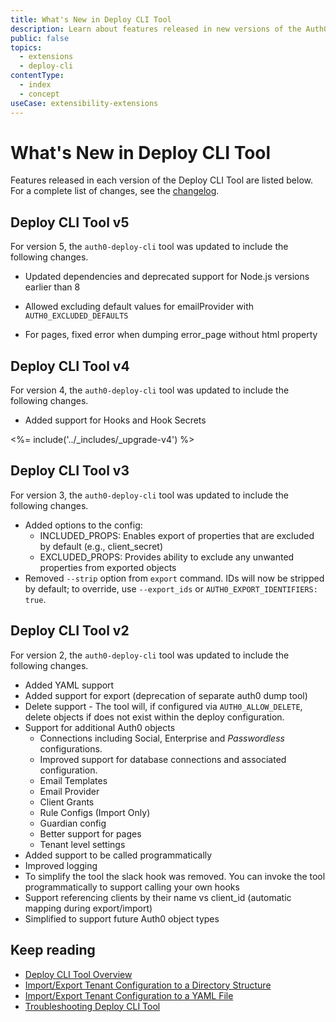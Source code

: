 ```yaml
---
title: What's New in Deploy CLI Tool
description: Learn about features released in new versions of the Auth0 Deploy Command Line Interface (CLI) tool.
public: false
topics:
  - extensions
  - deploy-cli
contentType:
  - index
  - concept
useCase: extensibility-extensions
---
```

# What's New in Deploy CLI Tool

Features released in each version of the Deploy CLI Tool are listed below. For a complete list of changes, see the [changelog](https://github.com/auth0/auth0-deploy-cli/blob/master/CHANGELOG.md).

## Deploy CLI Tool v5

For version 5, the `auth0-deploy-cli` tool was updated to include the following changes.

- Updated dependencies and deprecated support for Node.js versions earlier than 8

- Allowed excluding default values for emailProvider with `AUTH0_EXCLUDED_DEFAULTS`

- For pages, fixed error when dumping error_page without html property

## Deploy CLI Tool v4

For version 4, the `auth0-deploy-cli` tool was updated to include the following changes.

- Added support for Hooks and Hook Secrets

<%= include('../_includes/_upgrade-v4') %>

## Deploy CLI Tool v3

For version 3, the `auth0-deploy-cli` tool was updated to include the following changes.

- Added options to the config:
  - INCLUDED_PROPS: Enables export of properties that are excluded by default (e.g., client_secret)
  - EXCLUDED_PROPS: Provides ability to exclude any unwanted properties from exported objects
- Removed `--strip` option from `export` command. IDs will now be stripped by default; to override, use `--export_ids` or `AUTH0_EXPORT_IDENTIFIERS: true`.

## Deploy CLI Tool v2

For version 2, the `auth0-deploy-cli` tool was updated to include the following changes.

- Added YAML support
- Added support for export (deprecation of separate auth0 dump tool)
- Delete support - The tool will, if configured via `AUTH0_ALLOW_DELETE`, delete objects if does not exist within the deploy configuration.
- Support for additional Auth0 objects
  - Connections including Social, Enterprise and <dfn data-key="passwordless">Passwordless</dfn> configurations.
  - Improved support for database connections and associated configuration.
  - Email Templates
  - Email Provider
  - Client Grants
  - Rule Configs (Import Only)
  - Guardian config
  - Better support for pages
  - Tenant level settings
- Added support to be called programmatically
- Improved logging
- To simplify the tool the slack hook was removed. You can invoke the tool programmatically to support calling your own hooks
- Support referencing clients by their name vs client_id (automatic mapping during export/import)
- Simplified to support future Auth0 object types

## Keep reading

* [Deploy CLI Tool Overview](/extensions/deploy-cli)
* [Import/Export Tenant Configuration to a Directory Structure](/extensions/deploy-cli/guides/import-export-directory-structure)
* [Import/Export Tenant Configuration to a YAML File](/extensions/deploy-cli/guides/import-export-yaml-file)
* [Troubleshooting Deploy CLI Tool](/extensions/deploy-cli/references/troubleshooting)
